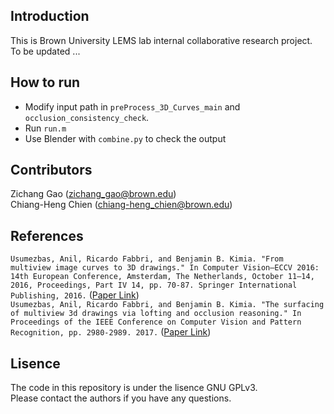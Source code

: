 ## Introduction
This is Brown University LEMS lab internal collaborative research project. <br />
To be updated ...

## How to run
- Modify input path in ``preProcess_3D_Curves_main`` and ``occlusion_consistency_check``.
- Run ``run.m``
- Use Blender with ``combine.py`` to check the output

## Contributors
Zichang Gao (zichang_gao@brown.edu) <br />
Chiang-Heng Chien (chiang-heng_chien@brown.edu)

## References
``Usumezbas, Anil, Ricardo Fabbri, and Benjamin B. Kimia. "From multiview image curves to 3D drawings." In Computer Vision–ECCV 2016: 14th European Conference, Amsterdam, The Netherlands, October 11–14, 2016, Proceedings, Part IV 14, pp. 70-87. Springer International Publishing, 2016.`` ([Paper Link](https://link.springer.com/chapter/10.1007/978-3-319-46493-0_5)) <br />
``Usumezbas, Anil, Ricardo Fabbri, and Benjamin B. Kimia. "The surfacing of multiview 3d drawings via lofting and occlusion reasoning." In Proceedings of the IEEE Conference on Computer Vision and Pattern Recognition, pp. 2980-2989. 2017.`` ([Paper Link](https://openaccess.thecvf.com/content_cvpr_2017/html/Usumezbas_The_Surfacing_of_CVPR_2017_paper.html))

## Lisence
The code in this repository is under the lisence GNU GPLv3. <br />
Please contact the authors if you have any questions.
